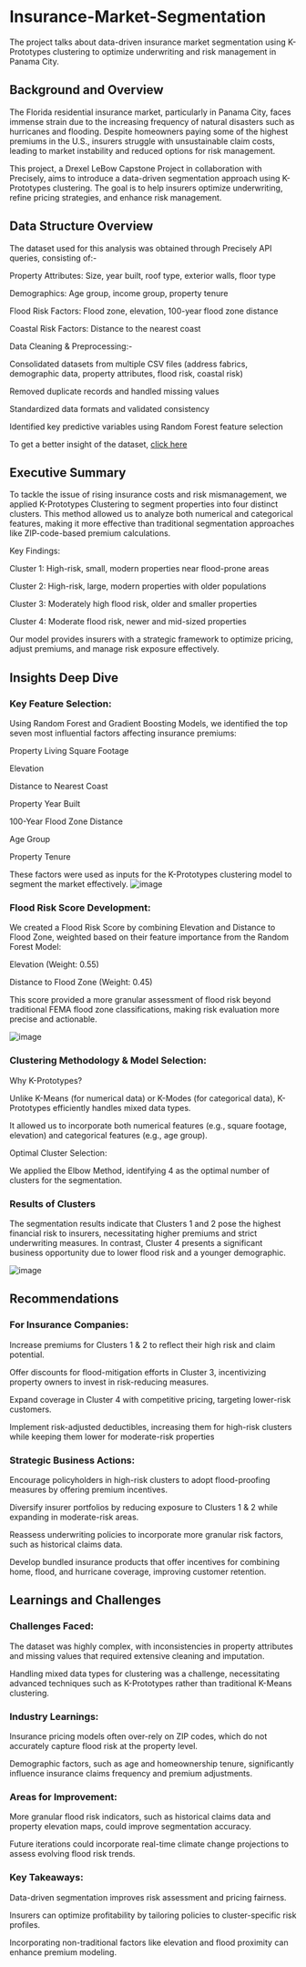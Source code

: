 # Insurance-Market-Segmentation
The project talks about data-driven insurance market segmentation using K-Prototypes clustering to optimize underwriting and risk management in Panama City.


## Background and Overview

The Florida residential insurance market, particularly in Panama City, faces immense strain due to the increasing frequency of natural disasters such as hurricanes and flooding. Despite homeowners paying some of the highest premiums in the U.S., insurers struggle with unsustainable claim costs, leading to market instability and reduced options for risk management.

This project, a Drexel LeBow Capstone Project in collaboration with Precisely, aims to introduce a data-driven segmentation approach using K-Prototypes clustering. The goal is to help insurers optimize underwriting, refine pricing strategies, and enhance risk management.

## Data Structure Overview

The dataset used for this analysis was obtained through Precisely API queries, consisting of:-

Property Attributes: Size, year built, roof type, exterior walls, floor type

Demographics: Age group, income group, property tenure

Flood Risk Factors: Flood zone, elevation, 100-year flood zone distance

Coastal Risk Factors: Distance to the nearest coast


Data Cleaning & Preprocessing:-

Consolidated datasets from multiple CSV files (address fabrics, demographic data, property attributes, flood risk, coastal risk)

Removed duplicate records and handled missing values

Standardized data formats and validated consistency

Identified key predictive variables using Random Forest feature selection

To get a better insight of the dataset, [click here](Really_Final.csv)


## Executive Summary

To tackle the issue of rising insurance costs and risk mismanagement, we applied K-Prototypes Clustering to segment properties into four distinct clusters. This method allowed us to analyze both numerical and categorical features, making it more effective than traditional segmentation approaches like ZIP-code-based premium calculations.

Key Findings:

Cluster 1: High-risk, small, modern properties near flood-prone areas

Cluster 2: High-risk, large, modern properties with older populations

Cluster 3: Moderately high flood risk, older and smaller properties

Cluster 4: Moderate flood risk, newer and mid-sized properties

Our model provides insurers with a strategic framework to optimize pricing, adjust premiums, and manage risk exposure effectively.

##  Insights Deep Dive
### Key Feature Selection:
Using Random Forest and Gradient Boosting Models, we identified the top seven most influential factors affecting insurance premiums:

Property Living Square Footage

Elevation

Distance to Nearest Coast

Property Year Built

100-Year Flood Zone Distance

Age Group

Property Tenure

These factors were used as inputs for the K-Prototypes clustering model to segment the market effectively.
![image](https://github.com/user-attachments/assets/55acab6a-dce9-4aa0-93b0-170d09a6a047)

### Flood Risk Score Development:
We created a Flood Risk Score by combining Elevation and Distance to Flood Zone, weighted based on their feature importance from the Random Forest Model:

Elevation (Weight: 0.55)

Distance to Flood Zone (Weight: 0.45)

This score provided a more granular assessment of flood risk beyond traditional FEMA flood zone classifications, making risk evaluation more precise and actionable.

![image](https://github.com/user-attachments/assets/eb5a21c5-a633-4dbc-8e3a-17a3c3b53439)


### Clustering Methodology & Model Selection:
Why K-Prototypes?

Unlike K-Means (for numerical data) or K-Modes (for categorical data), K-Prototypes efficiently handles mixed data types.

It allowed us to incorporate both numerical features (e.g., square footage, elevation) and categorical features (e.g., age group).

Optimal Cluster Selection:

We applied the Elbow Method, identifying 4 as the optimal number of clusters for the segmentation.

### Results of Clusters
The segmentation results indicate that Clusters 1 and 2 pose the highest financial risk to insurers, necessitating higher premiums and strict underwriting measures. In contrast, Cluster 4 presents a significant business opportunity due to lower flood risk and a younger demographic.

![image](https://github.com/user-attachments/assets/ad804bec-6202-490c-96cc-d76e80d4557f)


## Recommendations

### For Insurance Companies:
Increase premiums for Clusters 1 & 2 to reflect their high risk and claim potential.

Offer discounts for flood-mitigation efforts in Cluster 3, incentivizing property owners to invest in risk-reducing measures.

Expand coverage in Cluster 4 with competitive pricing, targeting lower-risk customers.

Implement risk-adjusted deductibles, increasing them for high-risk clusters while keeping them lower for moderate-risk properties

### Strategic Business Actions:
Encourage policyholders in high-risk clusters to adopt flood-proofing measures by offering premium incentives.

Diversify insurer portfolios by reducing exposure to Clusters 1 & 2 while expanding in moderate-risk areas.

Reassess underwriting policies to incorporate more granular risk factors, such as historical claims data.

Develop bundled insurance products that offer incentives for combining home, flood, and hurricane coverage, improving customer retention.

## Learnings and Challenges

### Challenges Faced:
The dataset was highly complex, with inconsistencies in property attributes and missing values that required extensive cleaning and imputation.

Handling mixed data types for clustering was a challenge, necessitating advanced techniques such as K-Prototypes rather than traditional K-Means clustering.

### Industry Learnings:
Insurance pricing models often over-rely on ZIP codes, which do not accurately capture flood risk at the property level.

Demographic factors, such as age and homeownership tenure, significantly influence insurance claims frequency and premium adjustments.

### Areas for Improvement:
More granular flood risk indicators, such as historical claims data and property elevation maps, could improve segmentation accuracy.

Future iterations could incorporate real-time climate change projections to assess evolving flood risk trends.

### Key Takeaways:
Data-driven segmentation improves risk assessment and pricing fairness.

Insurers can optimize profitability by tailoring policies to cluster-specific risk profiles.

Incorporating non-traditional factors like elevation and flood proximity can enhance premium modeling.
